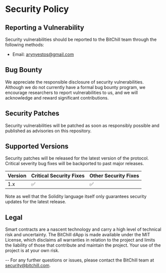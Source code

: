 # Security Policy
## Reporting a Vulnerability
Security vulnerabilities should be reported to the BitChill team through the following methods:

- Email: arynyestos@gmail.com
  
## Bug Bounty
We appreciate the responsible disclosure of security vulnerabilities. Although we do not currently have a formal bug bounty program, we encourage researchers to report vulnerabilities to us, and we will acknowledge and reward significant contributions.

## Security Patches
Security vulnerabilities will be patched as soon as responsibly possible and published as advisories on this repository.

## Supported Versions
Security patches will be released for the latest version of the protocol. Critical severity bug fixes will be backported to past major releases.

| Version | Critical Security Fixes | Other Security Fixes |
| ------- | ----------------------- | -------------------- |
| 1.x     |    :white_check_mark:   |  :white_check_mark:  |
Note as well that the Solidity language itself only guarantees security updates for the latest release.

## Legal
Smart contracts are a nascent technology and carry a high level of technical risk and uncertainty. The BitChill dApp is made available under the MIT License, which disclaims all warranties in relation to the project and limits the liability of those that contribute and maintain the project. Your use of the project is at your own risk.

--
For any further questions or issues, please contact the BitChill team at security@bitchill.com.



